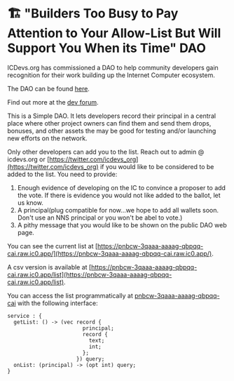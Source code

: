 # 🏗 "Builders Too Busy to Pay Attention to Your Allow-List But Will Support You When its Time" DAO

ICDevs.org has commissioned a DAO to help community developers gain recognition for their work building up the Internet Computer ecosystem.

The DAO can be found [here](https://77i6o-oqaaa-aaaag-qbm6q-cai.ic0.app/axon/4).

Find out more at the [dev forum](https://forum.dfinity.org/t/builders-and-developers-dao-axon-experiment-create-a-list-of-contributors-for-airdrops-beta-lists/18072).

This is a Simple DAO. It lets developers record their principal in a central place where other project owners can find them and send them drops, bonuses, and other assets the may be good for testing and/or launching new efforts on the network.

Only other developers can add you to the list.  Reach out to admin @ icdevs.org or [https://twitter.com/icdevs_org](https://twitter.com/icdevs_org) if you would like to be considered to be added to the list. You need to provide:

1. Enough evidence of developing on the IC to convince a proposer to add the vote. If there is evidence you would not like added to the ballot, let us know.
2. A principal(plug compatible for now...we hope to add all wallets soon.  Don't use an NNS principal or you won't be abel to vote.)
3. A pithy message that you would like to be shown on the public DAO web page.

You can see the current list at [https://pnbcw-3qaaa-aaaag-qbpqq-cai.raw.ic0.app/](https://pnbcw-3qaaa-aaaag-qbpqq-cai.raw.ic0.app/).

A csv version is available at [https://pnbcw-3qaaa-aaaag-qbpqq-cai.raw.ic0.app/list](https://pnbcw-3qaaa-aaaag-qbpqq-cai.raw.ic0.app/list).

You can access the list programmatically at [pnbcw-3qaaa-aaaag-qbpqq-cai](https://icscan.io/canister/pnbcw-3qaaa-aaaag-qbpqq-cai) with the following interface:

```
service : {
  getList: () -> (vec record {
                        principal;
                        record {
                          text;
                          int;
                        };
                      }) query;
  onList: (principal) -> (opt int) query;
}
```





